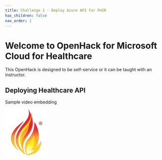 ```yaml
---
title: Challenge 1 - Deploy Azure API for FHIR
has_children: false
nav_order: 1
---
```


# Welcome to OpenHack for Microsoft Cloud for Healthcare
This OpenHack is designed to be self-service or it can be taught with an instructor.   


## Deploying Healthcare API 
Sample video embedding 

<a href="./assets/video/Deploy-FHIR-Service.mp4" title="Deploying Healthcare API's with Workspaces"><img src="./assets/images/FHIR-icon.png" alt="FHIR" /></a>

